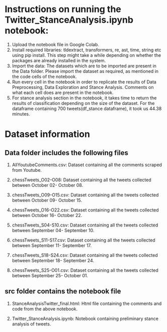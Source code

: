 # Instructions on running the Twitter_StanceAnalysis.ipynb notebook:

1) Upload the notebook file in Google Colab.
2) Install required libraries: tldextract, transformers, re, ast, time, string etc using pip install.
This step might take a while depending on whether the packages are already installed in the system.
3) Import the data: The datasets which are to be imported are present in the Data folder. Please import 
the dataset as required, as mentioned in the code cells of the notebook. 
4) Run every cell in the notebook in order to replicate the results of Data Preprocessing, Data Exploration and Stance Analysis. 
Comments on what each cell does are present in the notebook.
5) For stance analysis section in the notebook, it takes time to return the results of classification depending on the size of the dataset.
For the dataframe containing 700 tweets(df_stance dataframe), it took us 44.38 minutes.

# Dataset information
## Data folder includes the following files
1) AllYoutubeComments.csv:
Dataset containing all the comments scraped from Youtube.

2) chessTweets_O02-O08:
Dataset containing all the tweets collected between October 02- October 08.

3) chessTweets_O09-O15.csv:
Dataset containing all the tweets collected between October 09- October 15.

4) chessTweets_O16-O22.csv:
Dataset containing all the tweets collected between October 16- October 22.

5) chessTweets_S04-S10.csv:
Dataset containing all the tweets collected between September 04- September 10.

6) chessTweets_S11-S17.csv:
Dataset containing all the tweets collected between September 11- September 17.

7) chessTweets_S18-S24.csv:
Dataset containing all the tweets collected between September 18- September 24.

8) chessTweets_S25-O01.csv:
Dataset containing all the tweets collected between September 25- October 01.

## src folder contains the notebook file

1) StanceAnalysisTwitter_final.html:
Html file containing the comments and code from the above notebook.

2) Twitter_StanceAnalysis.ipynb: 
Notebook containing preliminary stance analysis of tweets.

